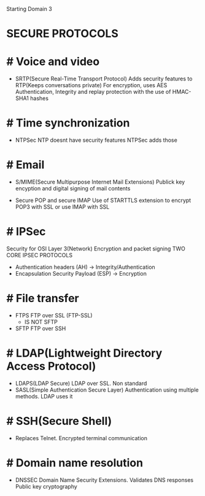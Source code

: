 Starting Domain 3

# SECURE PROTOCOLS
# # Voice and video

 - SRTP(Secure Real-Time Transport Protocol)
	 Adds security features to RTP(Keeps conversations private)
	 For encryption, uses AES
	 Authentication, Integrity and replay protection with the use of HMAC-SHA1 hashes
# # Time synchronization
- NTPSec
	NTP doesnt have security features
	 NTPSec adds those

# # Email
- S/MIME(Secure Multipurpose Internet Mail Extensions)
	Publick key encyption and digital signing of mail contents

- Secure POP and secure IMAP
	Use of STARTTLS extension to encrypt POP3 with SSL or use IMAP with SSL

# # IPSec
Security for OSI Layer 3(Network)
Encryption and packet signing
TWO CORE IPSEC PROTOCOLS
- Authentication headers (AH) → Integrity/Authentication
- Encapsulation Security Payload (ESP) → Encryption
# # File transfer
- FTPS
	FTP over SSL (FTP-SSL)
	- IS NOT SFTP
- SFTP
	FTP over  SSH
# # LDAP(Lightweight Directory Access Protocol)
- LDAPS(LDAP Secure)
	LDAP over SSL. Non standard
- SASL(Simple Authentication Secure Layer)
	Authentication using multiple methods. LDAP uses it
# # SSH(Secure Shell)
- Replaces Telnet. Encrypted terminal communication
# # Domain name resolution
- DNSSEC
	Domain Name Security Extensions. Validates DNS responses
	Public key cryptography
